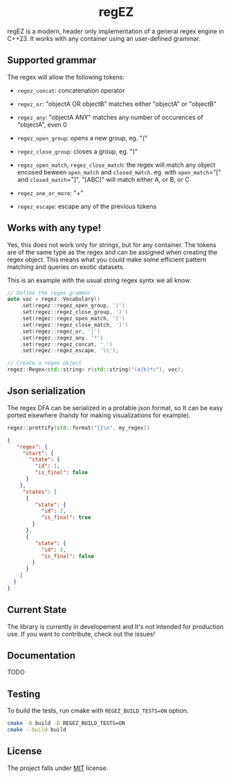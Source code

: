<h1 align=center>regEZ</h1>

regEZ is a modern, header only implementation of a general regex engine in C++23. It works with any container using an user-defined grammar.

## Supported grammar

The regex will allow the following tokens:

- `regez_concat`: concatenation operator

- `regez_or`: "objectA OR objectB" matches either "objectA" or "objectB"

- `regez_any`: "objectA ANY" matches any number of occurences of "objectA", even 0

- `regez_open_group`: opens a new group, eg. "("

- `regez_close_group`: closes a group, eg. ")"
    
- `regez_open_match`, `regez_close_match`: the regex will match any object encosed
beween `open_match` and `closed_match`. eg. with `open_match`="[" and `closed_match`="]", 
"[ABC]" will match either A, or B, or C
    
- `regez_one_or_more`: "+"

- `regez_escape`: escape any of the previous tokens

## Works with any type!

Yes, this does not work only for strings, but for any container. The tokens 
are of the same type as the regex and can be assigned when creating the regex object.
This means what you could make some efficient pattern matching and queries on
exotic datasets.

This is an example with the usual string regex syntx we all know:
```c++
// Define the regex grammar
auto voc = regez::Vocabulary()
    .set(regez::regez_open_group, '(')
    .set(regez::regez_close_group, ')')
    .set(regez::regez_open_match, '[')
    .set(regez::regez_close_match, ']')
    .set(regez::regez_or, '|')
    .set(regez::regez_any, '*')
    .set(regez::regez_concat, '.')
    .set(regez::regez_escape, '\\');

// Create a regex object
regez::Regex<std::string> r(std::string("(a|b)*c"), voc);
```

## Json serialization

The regex DFA can be serialized in a protable json format, so It can be easy ported 
elsewhere (handy for making visualizations for example).

```c++
regez::prettify(std::format("{}\n", my_regex)) 
```

```json
{
   "regex": {
     "start": {
       "state": {
         "id": 1,
         "is_final": false
      }
    },
     "states": [
      {
         "state": {
           "id": 2,
           "is_final": true
        }
      },
      {
         "state": {
           "id": 3,
           "is_final": false
        }
      }
    ]
  }
}
```


## Current State

The library is currently in developement and It's not intended for production use.
If you want to contribute, check out the issues!

## Documentation

TODO

## Testing

To build the tests, run cmake with `REGEZ_BUILD_TESTS=ON` option.
```bash
cmake -B build -D REGEZ_BUILD_TESTS=ON
cmake --build build
```

## License

The project falls under [MIT](./LICENSE) license.

